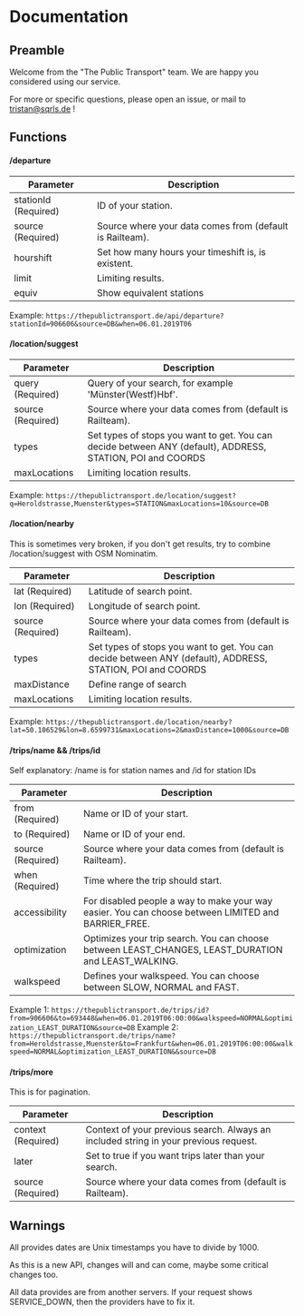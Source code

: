# Documentation

## Preamble 

Welcome from the "The Public Transport" team. We are happy you considered using our service. 

For more or specific questions, please open an issue, or mail to tristan@sqrls.de !

## Functions

#### /departure

| Parameter            | Description                                              |
|----------------------|----------------------------------------------------------|
| stationId (Required) | ID of your station.                                      |
| source (Required)    | Source where your data comes from (default is Railteam). |
| hourshift            | Set how many hours your timeshift is, is existent.       |
| limit                | Limiting results.                                        |
| equiv                | Show equivalent stations                                 |

Example: `https://thepublictransport.de/api/departure?stationId=906606&source=DB&when=06.01.2019T06`


#### /location/suggest

| Parameter         | Description                                                                                                |
|-------------------|------------------------------------------------------------------------------------------------------------|
| query (Required)  | Query of your search, for example 'Münster(Westf)Hbf'.                                                     |
| source (Required) | Source where your data comes from (default is Railteam).                                                   |
| types             | Set types of stops you want to get. You can decide between ANY (default), ADDRESS, STATION, POI and COORDS |
| maxLocations      | Limiting location results.                                                                                 |

Example: `https://thepublictransport.de/location/suggest?q=Heroldstrasse,Muenster&types=STATION&maxLocations=10&source=DB`


#### /location/nearby

This is sometimes very broken, if you don't get results, try to combine /location/suggest with OSM Nominatim.

| Parameter         | Description                                                                                                |
|-------------------|------------------------------------------------------------------------------------------------------------|
| lat (Required)    | Latitude of search point.                                                                                  |
| lon (Required)    | Longitude of search point.                                                                                 |
| source (Required) | Source where your data comes from (default is Railteam).                                                   |
| types             | Set types of stops you want to get. You can decide between ANY (default), ADDRESS, STATION, POI and COORDS |
| maxDistance       | Define range of search                                                                                     |
| maxLocations      | Limiting location results.                                                                                 |

Example: `https://thepublictransport.de/location/nearby?lat=50.106529&lon=8.6599731&maxLocations=2&maxDistance=1000&source=DB`


#### /trips/name && /trips/id

Self explanatory: /name is for station names and /id for station IDs

| Parameter         | Description                                                                                         |
|-------------------|-----------------------------------------------------------------------------------------------------|
| from (Required)   | Name or ID of your start.                                                                           |
| to (Required)     | Name or ID of your end.                                                                             |
| source (Required) | Source where your data comes from (default is Railteam).                                            |
| when (Required)   | Time where the trip should start.                                                                   |
| accessibility     | For disabled people a way to make your way easier. You can choose between LIMITED and BARRIER_FREE. |
| optimization      | Optimizes your trip search. You can choose between LEAST_CHANGES, LEAST_DURATION and LEAST_WALKING. |
| walkspeed         | Defines your walkspeed. You can choose between SLOW, NORMAL and FAST.                               |

Example 1: `https://thepublictransport.de/trips/id?from=906606&to=693448&when=06.01.2019T06:00:00&walkspeed=NORMAL&optimization_LEAST_DURATION&source=DB`
Example 2: `https://thepublictransport.de/trips/name?from=Heroldstrasse,Muenster&to=Frankfurt&when=06.01.2019T06:00:00&walkspeed=NORMAL&optimization_LEAST_DURATION&&source=DB`


#### /trips/more

This is for pagination.

| Parameter          | Description                                                                          |
|--------------------|--------------------------------------------------------------------------------------|
| context (Required) | Context of your previous search. Always an included string in your previous request. |
| later              | Set to true if you want trips later than your search.                                |
| source (Required)  | Source where your data comes from (default is Railteam).                             |




## Warnings

All provides dates are Unix timestamps you have to divide by 1000. 

As this is a new API, changes will and can come, maybe some critical changes too.

All data provides are from another servers. If your request shows SERVICE_DOWN, then the providers have to fix it.